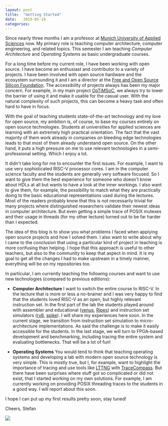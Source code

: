 ```yaml
---
layout: post
title:  "Getting Started"
date:   2019-05-18
categories:
---
```


Since nearly three months I am a professor at [Munich University of
Applied Sciences](https://hm.edu/en) now. My primary role is teaching
computer architecture, computer engineering, and related topics. This
semester I am teaching *Computer Architecture* and *Operating Systems*
as basic undergraduate courses.

For a long time before my current role, I have been working with open
source. I have become an enthusiast and contributor to a variety of
projects. I have been involved with open source hardware and the
ecosystem surrounding it and I am a director at the [Free and Open
Source Silicon Foundation](https://fossi.foundation). The
accessibility of projects always has been my major concern. For
example, in my main project [OpTiMSoC](https://optimsoc.org), we
always try to lower the barrier of using it and make it usable for the
casual user. With the natural complexity of such projects, this can
become a heavy task and often hard to have in focus.

With the goal of teaching students state-of-the-art technology and my
love for open source, my ambition is, of course, to base my courses
entirely on open source technologies. Students at universities for
applied sciences are learning with an extremely high practical
orientation. The fact that the vast majority of them work already in
companies on bleeding edge technologies leads to that most of them
already understand open source. On the other hand, it puts a high
pressure on me to use relevant technologies in a semi-professional
setting. Which I enjoy a lot.

It didn't take long for me to encounter the first issues. For example,
I want to use very sophisticated RISC-V processor cores. I am in the
computer science faculty and the students are generally very software
focused. So I want to give them the best experience for someone who
doesn't know about HDLs at all but wants to have a look at the inner
workings. I also want to give them, for example, the possibility to
match what they are practically doing to the basic educational
representations used during the lectures. Most of the readers probably
know that this is not necessarily trivial for many projects where
distinguished researchers validate their newest ideas in computer
architecture. But even getting a simple trace of POSIX mutexes and
their usage in threads (for my other lecture) turned out to be far
harder than I expected.

The idea of this blog is to show you what problems I faced when
applying open source projects and how I solved them. I also want to
write about why I came to the conclusion that using a particular kind
of project in teaching is more confusing than helping. I hope that
this approach is useful to other teachers, but also to the community
to keep that aspect in mind. It is my goal to get all the changes I
had to make upstream in a timely manner, everything will be on my
repositories too.

In particular, I am currently teaching the following courses and want
to use new technologies (compared to previous editions):

 * **Computer Architecture** I want to switch the entire course to
   RISC-V. In the lecture that is more or less a no-brainer and I was
   very happy to find that the students loved RISC-V as an open, but
   highly relevant instruction set. In the first part of the lab the
   students played around with assembler and educational
   ([venus](https://venus.cs61c.org/),
   [Ripes](https://github.com/mortbopet/Ripes)) and instruction set
   simulators ([rv8](https://rv8.io/),
   [spike](https://github.com/riscv/riscv-isa-sim)). I will share my
   experiences here soon. In the current stage, we transition from
   instruction set simulation to micro-architecture
   implementations. As said the challenge is to make it easily
   accessible for the students. In the last stage, we will turn to
   FPGA-based development and benchmarking, including tracing the
   entire system and evaluating bottlenecks. That will be a lot of
   fun!

 * **Operating Systems** You would tend to think that teaching
     operating systems and developing a lab with modern open source
     technology is very simple. This is mostly true, but I, for
     example, want to highlight the importance of tracing and use
     tools like [LTTNG]() with [TraceCompass](). But there have been
     surprises where stuff got so complicated or did not exist, that I
     started working on my own solutions. For example, I am currently
     working on providing POSIX threading traces to the students in a
     good way. I will report about this soon.

I hope I can put up my first results pretty soon, stay tuned!

Cheers,
Stefan

![](https://vg08.met.vgwort.de/na/3cb97981c2b440bb9004390b123eca0e)